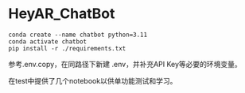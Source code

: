 # HeyAR_ChatBot

```shell
conda create --name chatbot python=3.11
conda activate chatbot
pip install -r ./requirements.txt
```

参考.env.copy，在同路径下新建 .env，并补充API Key等必要的环境变量。

在test中提供了几个notebook以供单功能测试和学习。
